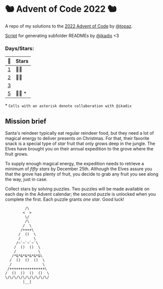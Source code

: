 # 🐿️ Advent of Code 2022 🐿️ 
A repo of my solutions to the [2022 Advent of Code](https://adventofcode.com/2022/) by [@topaz](https://github.com/topaz).

[Script](getDayInformation.js) for generating subfolder READMEs by [@ikadix](https://github.com/ikadix) <3


### Days/Stars:
|📅          |Stars|
|------------|-----|
| [1](day1) | 🌟🌟 |
| [2](day2) | 🌟🌟 |
| [3](day3) |  |
| [5](day5) | 🌟🌟 *|

<p>* <code>Cells with an asterisk denote collaboration with @ikadix</code></p>

## Mission brief
<article class="day-desc"><p>Santa's reindeer typically eat regular reindeer food, but they need a lot of magical energy to deliver presents on Christmas. For that, their favorite snack is a special type of <em class="star">star</em> fruit that only grows deep in the jungle. The Elves have brought you on their annual expedition to the grove where the fruit grows.</p>
<p>To supply enough magical energy, the expedition needs to retrieve a minimum of <em class="star">fifty stars</em> by December 25th. Although the Elves assure you that the grove has plenty of fruit, you decide to grab any fruit you see along the way, just in case.</p>
<p>Collect stars by solving puzzles.  Two puzzles will be made available on each day in the Advent calendar; the second puzzle is unlocked when you complete the first.  Each puzzle grants <em class="star">one star</em>. Good luck!</p>
</article>


             /\
            <  >
             \/
             /\
            /  \
           /++++\
          /  ()  \
          /      \
         /~`~`~`~`\
        /  ()  ()  \
        /          \
       /*&*&*&*&*&*&\
      /  ()  ()  ()  \
      /              \
     /++++++++++++++++\
    /  ()  ()  ()  ()  \
    \/\/\/\/\/\/\/\/\/\/
            |__|